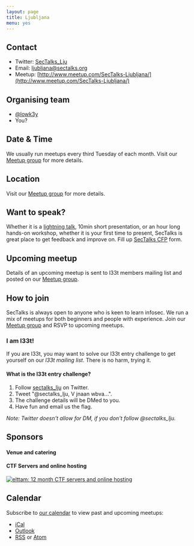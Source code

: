 ```yaml
---
layout: page
title: Ljubljana
menu: yes
---
```


## Contact

* Twitter: [SecTalks_Lju](https://twitter.com/sectalks_lju)
* Email: [ljubljana@sectalks.org](mailto:ljubljana@sectalks.org)
* Meetup: [http://www.meetup.com/SecTalks-Ljubljana/](http://www.meetup.com/SecTalks-Ljubljana/)

## Organising team

* [@lowk3y](https://twitter.com/lowk3y)
* You?

## Date & Time

We usually run meetups every third Tuesday of each month. Visit our [Meetup group](http://www.meetup.com/SecTalks-Ljubljana/) for more details.

## Location

Visit our [Meetup group](http://www.meetup.com/SecTalks-Ljubljana/) for more details.

## Want to speak?

Whether it is a [lightning talk](https://en.wikipedia.org/wiki/Lightning_talk), 10min short presentation, or an hour long hands-on workshop, whether it is your first time to present, SecTalks is great place to get feedback and improve on.
Fill up [SecTalks CFP](http://j.mp/sectalkscfp) form.

## Upcoming meetup

Details of an upcoming meetup is sent to l33t members mailing list
and posted on our [Meetup group](http://www.meetup.com/SecTalks-Ljubljana/).

## How to join

SecTalks is always open to anyone who is keen to learn infosec.
We run a mix of meetups for both beginners and people with experience.
Join our [Meetup group](http://www.meetup.com/SecTalks-Ljubljana/) and
RSVP to upcoming meetups.

### I am l33t!

If you are l33t, you may want
to solve our l33t entry challenge to get yourself
on our *l33t mailing list*. There is no harm, trying it.

#### What is the l33t entry challenge?

1. Follow [sectalks_lju](https://twitter.com/sectalks_lju) on Twitter.
1. Tweet "@sectalks_lju, V jnaan wbva...".
1. The challenge details will be DMed to you.
1. Have fun and email us the flag.

*Note: Twitter doesn't allow for DM, if you don't follow @sectalks_lju.*

## Sponsors
#### Venue and catering

#### CTF Servers and online hosting
<a href="https://www.elttam.com.au/?utm_source=sectalkhome&utm_medium=sponsor&utm_term=sectalks&utm_campaign=sectalks"
   title="elttam: 12 month CTF servers and online hosting">
    <img src="{{ site.baseurl }}/images/sponsors/elttam_security.png"
         alt="elttam: 12 month CTF servers and online hosting"
         class="sponsor-med">
</a>


## Calendar

Subscribe to [our calendar](http://www.meetup.com/SecTalks-Ljubljana/events/) to view past and upcoming meetups:

* [iCal](webcal://www.meetup.com/SecTalks-Ljubljana/events/ical/)
* [Outlook](http://www.meetup.com/SecTalks-Ljubljana/events/ical/)
* [RSS](http://www.meetup.com/SecTalks-Ljubljana/events/rss/) or [Atom](http://www.meetup.com/SecTalks-Ljubljana/events/atom/)
